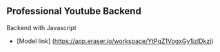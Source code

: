 ## Professional Youtube Backend

Backend with Javascript
- [Model link] (https://app.eraser.io/workspace/YtPqZ1VogxGy1jzIDkzj)